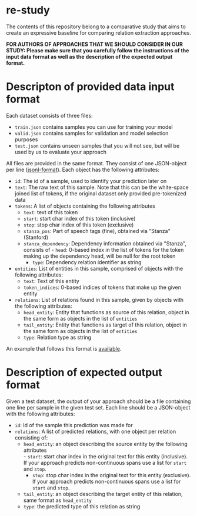 # re-study
The contents of this repository belong to a comparative study that aims to create an expressive baseline for comparing relation extraction approaches.

**FOR AUTHORS OF APPROACHES THAT WE SHOULD CONSIDER IN OUR STUDY: Please make sure that you carefully follow the instructions of the input data format as well as the description of the expected output format.**

# Descripton of provided data input format

Each dataset consists of three files: 

- `train.json` contains samples you can use for training your model
- `valid.json` contains samples for validation and model selection purposes
- `test.json` contains unseen samples that you will not see, but will be used by us to evaluate your approach

All files are provided in the same format. They consist of one JSON-object per line ([jsonl-format](https://jsonlines.org/)).
Each object has the following attributes:

- `id`: The id of a sample, used to identify your prediction later on
- `text`: The raw text of this sample. Note that this can be the white-space joined list of tokens, if the original dataset only provided pre-tokenized data
- `tokens`: A list of objects containing the following attributes
  - `text`: text of this token
  - `start`: start char index of this token (inclusive)
  - `stop`: stop char index of this token (exclusive)
  - `stanza_pos`: Part of speech tags (fine), obtained via "Stanza" (Stanford)
  - `stanza_dependency`: Dependency information obtained via "Stanza", consists of
    	- `head`: 0-based index in the list of tokens for the token making up the dependency head, will be null for the root token
	- `type`: Dependency relation identifier as string
- `entities`: List of entities in this sample, comprised of objects with the following attributes:
  - `text`: Text of this entity
  - `token_indices`: 0-based indices of tokens that make up the given entity
- `relations`: List of relations found in this sample, given by objects with the following attributes:
  - `head_entity`: Entity that functions as source of this relation, object in the same form as objects in the list of `entities`
  - `tail_entity`: Entity that functions as target of this relation, object in the same form as objects in the list of `entities`
  - `type`: Relation type as string

An example that follows this format is [available](sample.jsonl).

# Description of expected output format

Given a test dataset, the output of your approach should be a file containing one line per sample in the given test set. 
Each line should be a JSON-object with the following attributes:

- `id`: Id of the sample this prediction was made for
- `relations`: A list of predicted relations, with one object per relation consisting of:
  - `head_entity`: an object describing the source entity by the following attributes    
    	- `start`: start char index in the original text for this entity (inclusive). If your approach predicts non-continuous spans use a list for `start` and `stop`.
	- `stop`: stop char index in the original text for this entity (exclusive). If your approach predicts non-continuous spans use a list for `start` and `stop`.
  - `tail_entity`: an object describing the target entity of this relation, same format as `head_entity`
  - `type`: the predicted type of this relation as string
